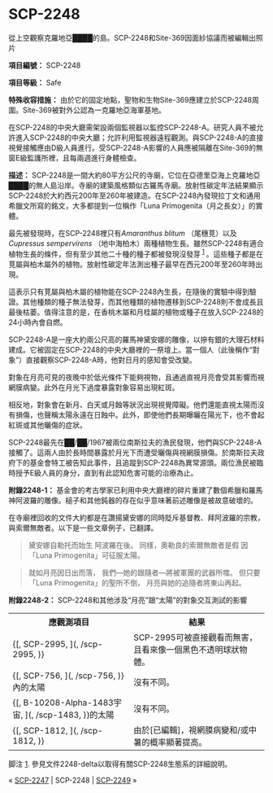 # SCP-2248
                        




從上空觀察克羅地亞████的島。SCP-2248和Site-369因面紗協議而被編輯出照片



**項目編號：** SCP-2248

**項目等級：** Safe

**特殊收容措施：** 由於它的固定地點，聖物和生物Site-369應建立於SCP-2248周圍。Site-369被對外公認為一克羅地亞海軍基地。

在SCP-2248的中央大廳需架設兩個監視器以監控SCP-2248-A。研究人員不被允許進入SCP-2248的中央大廳；允許利用監視器遠程觀測。與SCP-2248-A的直接視覺接觸應由D級人員進行。受SCP-2248-A影響的人員應被隔離在Site-369的無窗E級監護所裡，且每兩週進行身體檢查。

**描述：** SCP-2248是一間大約80平方公尺的寺廟，它位在亞德里亞海上克羅地亞████的無人島沿岸。寺廟的建築風格類似古羅馬寺廟。放射性碳定年法結果顯示SCP-2248於大約西元200年至260年被建造。在SCP-2248內發現拉丁文和通用希臘文所寫的銘文，大多都提到一位稱作「Luna Primogenita（月之長女）」的實體。

最先被發現時，在SCP-2248裡只有*Amaranthus blitum* （尾穗莧）以及*Cupressus sempervirens* （地中海柏木）兩種植物生長。雖然SCP-2248有適合植物生長的條件，但有至少其他二十種的種子都被發現沒發芽<sup class='footnoteref'>
 <a shape='rect' class='footnoteref' id='footnoteref-1' href='javascript:;' onclick='WIKIDOT.page.utils.scrollToReference(&apos;footnote-1&apos;)'>1</a>
</sup>。這些種子都是在莧屬與柏木屬外的植物。放射性碳定年法測出種子最早在西元200年至260年時出現。

這表示只有莧屬與柏木屬的植物能在SCP-2248內生長，在隨後的實驗中得到驗證。其他種類的種子無法發芽，而其他種類的植物遷移到SCP-2248則不會成長且最後枯萎。值得注意的是，在香桃木屬和月桂屬的植物或種子在放入SCP-2248的24小時內會自燃。

SCP-2248-A是一座大約兩公尺高的羅馬神黛安娜的雕像，以摻有銀的大理石材料建成。它被固定在SCP-2248的中央大廳裡的一祭壇上。當一個人（此後稱作“對象”）直接觀察SCP-2248-A時，他對日月的感知會受改變。

對象在月亮可見的夜晚中於低光條件下能夠視物，且通過直視月亮會受其影響而視網膜病變。此外在月光下過度暴露對象容易出現紅斑。

相反地，對象會在新月、白天或月蝕等狀況出現視覺障礙。他們還能直視太陽而沒有損傷，也聲稱太陽永遠在日蝕中。此外，即使他們長期曝曬在陽光下，也不會起紅斑或其他曬傷的症狀。

SCP-2248最先在██/██/1967被兩位南斯拉夫的漁民發現，他們與SCP-2248-A接觸了。這兩人由於長時間暴露於月光下而遭受曬傷與視網膜損傷。於南斯拉夫政府下的基金會特工被告知此事件，且追蹤到SCP-2248為異常源頭。兩位漁民被臨時授予E級人員的身分，直到有此認知危害可能的治療為止。

**附錄2248-1：** 基金會的考古學家已利用中央大廳裡的碎片重建了數個希臘和羅馬神阿波羅的雕像。槌子和其他鈍器的存在似乎意味著前述雕像是被故意破壞的。

在寺廟裡回收的文件大約都是在讚揚黛安娜的同時貶斥基督教、拜阿波羅的宗教，與索爾無敵者。以下是一些文章例子，已翻譯。


> 黛安娜自勒托而始生
阿波羅在後。
同樣，奧勒良的索爾無敵者是假
因「Luna Primogenita」可征服太陽。
> 


> 就如月亮因日出而落，
我們—她的跟隨者—將被軍團的武器所噬。
但只要「Luna Primogenita」的聖所不倒，
月亮與她的追隨者將東山再起。
> 

**附錄2248-2：** SCP-2248和其他涉及“月亮”跟“太陽”的對象交互測試的影響

<table class='wiki-content-table'>
 <tr>
  <th colspan='1' rowspan='1'>&#25033;&#35264;&#28204;&#38917;&#30446;</th>
  <th colspan='1' rowspan='1'>&#32080;&#26524;</th>
 </tr>
 <tr>
  <td colspan='1' rowspan='1'>{[, SCP-2995, ](, /scp-2995, )}</td>
  <td colspan='1' rowspan='1'>SCP-2995&#21487;&#34987;&#30452;&#25509;&#35264;&#30475;&#32780;&#28961;&#23475;&#65292;&#19988;&#30475;&#20358;&#20687;&#19968;&#20491;&#40657;&#33394;&#19981;&#36879;&#26126;&#29699;&#29376;&#29289;&#39636;&#12290;</td>
 </tr>
 <tr>
  <td colspan='1' rowspan='1'>{[, SCP-756, ](, /scp-756, )}&#20839;&#30340;&#22826;&#38525;</td>
  <td colspan='1' rowspan='1'>&#27794;&#26377;&#19981;&#21516;&#12290;</td>
 </tr>
 <tr>
  <td colspan='1' rowspan='1'>{[, B-10208-Alpha-1483&#23431;&#23449;, ](, /scp-1483, )}&#30340;&#22826;&#38525;</td>
  <td colspan='1' rowspan='1'>&#27794;&#26377;&#19981;&#21516;&#12290;</td>
 </tr>
 <tr>
  <td colspan='1' rowspan='1'>{[, SCP-1812, ](, /scp-1812, )}</td>
  <td colspan='1' rowspan='1'>&#30001;&#26044;[&#24050;&#32232;&#36655;]&#65292;&#35222;&#32178;&#33180;&#30149;&#35722;&#21644;/&#25110;&#20013;&#26257;&#30340;&#27010;&#29575;&#39023;&#33879;&#25552;&#39640;&#12290;</td>
 </tr>
</table>

脚注
<a shape='rect' href='javascript:;' onclick='WIKIDOT.page.utils.scrollToReference(&apos;footnoteref-1&apos;)'>1</a>. 參見文件2248-delta以取得有關SCP-2248生態系的詳細說明。



« <a shape='rect' class='newpage' href='/scp-2247'>SCP-2247</a> | SCP-2248 | <a shape='rect' class='newpage' href='/scp-2249'>SCP-2249</a> »





                    